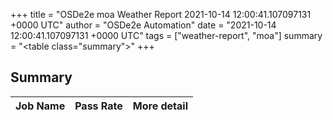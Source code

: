 +++
title = "OSDe2e moa Weather Report 2021-10-14 12:00:41.107097131 +0000 UTC"
author = "OSDe2e Automation"
date = "2021-10-14 12:00:41.107097131 +0000 UTC"
tags = ["weather-report", "moa"]
summary = "<table class=\"summary\"></table>"
+++
## Summary

| Job Name | Pass Rate | More detail |
|----------|-----------|-------------|




